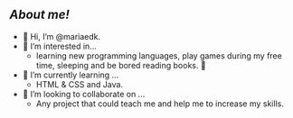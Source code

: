 ## *About me!*

- 👋 Hi, I’m @mariaedk.
- 👀 I’m interested in... 
  - learning new programming languages, play games during my free time, sleeping and be bored reading books. :yawning_face:	
- 🌱 I’m currently learning ...
  - HTML & CSS and Java. 
- 💞️ I’m looking to collaborate on ...
  - Any project that could teach me and help me to increase my skills.

<!---
mariaedk/mariaedk is a ✨ special ✨ repository because its `README.md` (this file) appears on your GitHub profile.
You can click the Preview link to take a look at your changes.
--->
